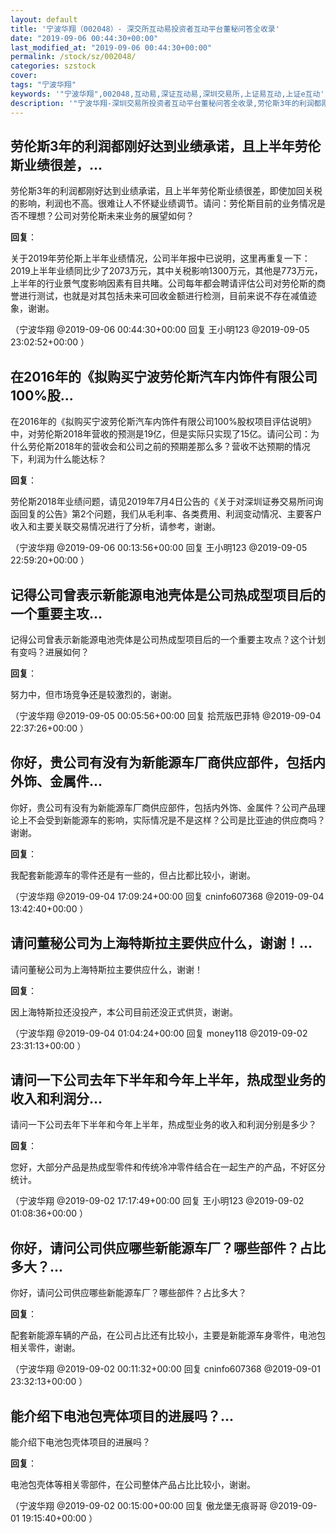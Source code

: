 ```yaml
---
layout: default
title: '宁波华翔（002048）- 深交所互动易投资者互动平台董秘问答全收录'
date: "2019-09-06 00:44:30+00:00"
last_modified_at: "2019-09-06 00:44:30+00:00"
permalink: /stock/sz/002048/
categories: szstock
cover: 
tags: "宁波华翔"
keywords: '"宁波华翔",002048,互动易,深证互动易,深圳交易所,上证易互动,上证e互动'
description: '"宁波华翔-深圳交易所投资者互动平台董秘问答全收录,劳伦斯3年的利润都刚好达到业绩承诺，且上半年劳伦斯业绩很差，即使加回关税的影响，利润也不高。很难让人不怀疑业绩调节。请问：劳伦斯目前的业务情况是否不理想？公司对劳伦斯未来业务的展望如何？"'
---
```


## 劳伦斯3年的利润都刚好达到业绩承诺，且上半年劳伦斯业绩很差，...

劳伦斯3年的利润都刚好达到业绩承诺，且上半年劳伦斯业绩很差，即使加回关税的影响，利润也不高。很难让人不怀疑业绩调节。请问：劳伦斯目前的业务情况是否不理想？公司对劳伦斯未来业务的展望如何？

**回复**：

关于2019年劳伦斯上半年业绩情况，公司半年报中已说明，这里再重复一下：2019上半年业绩同比少了2073万元，其中关税影响1300万元，其他是773万元，上半年的行业景气度影响因素有目共睹。公司每年都会聘请评估公司对劳伦斯的商誉进行测试，也就是对其包括未来可回收金额进行检测，目前来说不存在减值迹象，谢谢。 

（宁波华翔  @2019-09-06 00:44:30+00:00 回复 王小明123  @2019-09-05 23:02:52+00:00 ）

## 在2016年的《拟购买宁波劳伦斯汽车内饰件有限公司100%股...

在2016年的《拟购买宁波劳伦斯汽车内饰件有限公司100%股权项目评估说明》中，对劳伦斯2018年营收的预测是19亿，但是实际只实现了15亿。请问公司：为什么劳伦斯2018年的营收会和公司之前的预期差那么多？营收不达预期的情况下，利润为什么能达标？

**回复**：

劳伦斯2018年业绩问题，请见2019年7月4日公告的《关于对深圳证券交易所问询函回复的公告》第2个问题，我们从毛利率、各类费用、利润变动情况、主要客户收入和主要关联交易情况进行了分析，请参考，谢谢。 

（宁波华翔  @2019-09-06 00:13:56+00:00 回复 王小明123  @2019-09-05 22:59:20+00:00 ）

## 记得公司曾表示新能源电池壳体是公司热成型项目后的一个重要主攻...

记得公司曾表示新能源电池壳体是公司热成型项目后的一个重要主攻点？这个计划有变吗？进展如何？

**回复**：

努力中，但市场竞争还是较激烈的，谢谢。 

（宁波华翔  @2019-09-05 00:05:56+00:00 回复 拾荒版巴菲特  @2019-09-04 22:37:26+00:00 ）

## 你好，贵公司有没有为新能源车厂商供应部件，包括内外饰、金属件...

你好，贵公司有没有为新能源车厂商供应部件，包括内外饰、金属件？公司产品理论上不会受到新能源车的影响，实际情况是不是这样？公司是比亚迪的供应商吗？谢谢。

**回复**：

我配套新能源车的零件还是有一些的，但占比都比较小，谢谢。 

（宁波华翔  @2019-09-04 17:09:24+00:00 回复 cninfo607368  @2019-09-04 13:42:40+00:00 ）

## 请问董秘公司为上海特斯拉主要供应什么，谢谢！...

请问董秘公司为上海特斯拉主要供应什么，谢谢！

**回复**：

因上海特斯拉还没投产，本公司目前还没正式供货，谢谢。 

（宁波华翔  @2019-09-04 01:04:24+00:00 回复 money118  @2019-09-02 23:31:13+00:00 ）

## 请问一下公司去年下半年和今年上半年，热成型业务的收入和利润分...

请问一下公司去年下半年和今年上半年，热成型业务的收入和利润分别是多少？

**回复**：

您好，大部分产品是热成型零件和传统冷冲零件结合在一起生产的产品，不好区分统计。 

（宁波华翔  @2019-09-02 17:17:49+00:00 回复 王小明123  @2019-09-02 01:08:36+00:00 ）

## 你好，请问公司供应哪些新能源车厂？哪些部件？占比多大？...

你好，请问公司供应哪些新能源车厂？哪些部件？占比多大？

**回复**：

配套新能源车辆的产品，在公司占比还有比较小，主要是新能源车身零件，电池包相关零件，谢谢。 

（宁波华翔  @2019-09-02 00:11:32+00:00 回复 cninfo607368  @2019-09-01 23:32:13+00:00 ）

## 能介绍下电池包壳体项目的进展吗？...

能介绍下电池包壳体项目的进展吗？

**回复**：

电池包壳体等相关零部件，在公司整体产品占比比较小，谢谢。 

（宁波华翔  @2019-09-02 00:15:00+00:00 回复 傲龙堡无痕哥哥  @2019-09-01 19:15:40+00:00 ）

